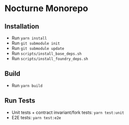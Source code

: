 # Nocturne Monorepo

## Installation

- Run `yarn install`
- Run `git submodule init`
- Run `git submodule update`
- Run `scripts/install_base_deps.sh`
- Run `scripts/install_foundry_deps.sh`

## Build

- Run `yarn build`

## Run Tests

- Unit tests + contract invariant/fork tests: `yarn test:unit`
- E2E tests: `yarn test:e2e`
